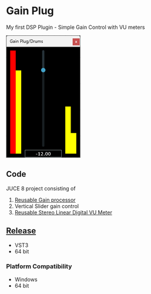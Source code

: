 # Gain Plug
 My first DSP Plugin - Simple Gain Control with VU meters

![Gain Plug screenshot](https://github.com/ethandjoseph/Gain-Plug/blob/main/GainPlugScreenshot.png)

## Code
JUCE 8 project consisting of
1. [Reusable Gain processor](https://github.com/ethandjoseph/Gain-Plug/blob/main/Source/Gain.cpp)
2. Vertical Slider gain control
3. [Reusable Stereo Linear Digital VU Meter](https://github.com/ethandjoseph/Gain-Plug/blob/main/Source/VUMeterComponent.h)

## [Release](https://github.com/ethandjoseph/Gain-Plug/releases/tag/v0.1)
- VST3
- 64 bit

### Platform Compatibility
- Windows
- 64 bit
